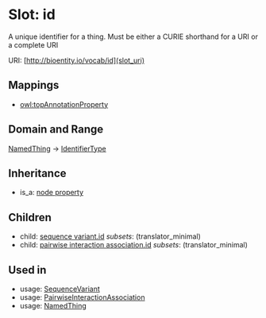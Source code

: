# Slot: id


A unique identifier for a thing. Must be either a CURIE shorthand for a URI or a complete URI

URI: [http://bioentity.io/vocab/id](slot_uri)
## Mappings

 * [owl:topAnnotationProperty](http://purl.obolibrary.org/obo/owl_topAnnotationProperty)
## Domain and Range

[NamedThing](NamedThing.md) -> [IdentifierType](IdentifierType.md)
## Inheritance

 *  is_a: [node property](node_property.md)
## Children

 *  child: [sequence variant.id](sequence_variant_id.md) *subsets*: (translator_minimal)
 *  child: [pairwise interaction association.id](pairwise_interaction_association_id.md) *subsets*: (translator_minimal)
## Used in

 *  usage: [SequenceVariant](SequenceVariant.md)
 *  usage: [PairwiseInteractionAssociation](PairwiseInteractionAssociation.md)
 *  usage: [NamedThing](NamedThing.md)
